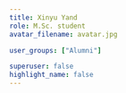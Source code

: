 ```yaml
---
title: Xinyu Yand
role: M.Sc. student
avatar_filename: avatar.jpg

user_groups: ["Alumni"]

superuser: false
highlight_name: false
---
```

